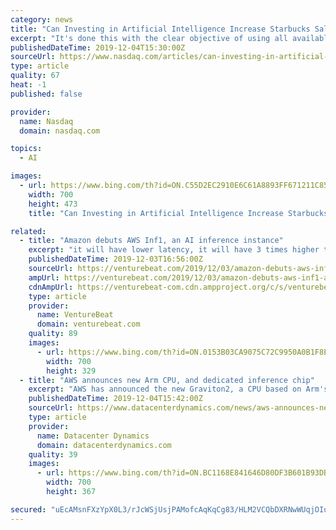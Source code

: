 ```yaml
---
category: news
title: "Can Investing in Artificial Intelligence Increase Starbucks Sales?"
excerpt: "It's done this with the clear objective of using all available innovations to push boundaries outward, and it's using artificial intelligence to break open new channels in sales. Former CEO Howard Schultz, who led Starbucks to its current success, left the company in the hands of current CEO Kevin Johnson in April 2017. Johnson comes from a ..."
publishedDateTime: 2019-12-04T15:30:00Z
sourceUrl: https://www.nasdaq.com/articles/can-investing-in-artificial-intelligence-increase-starbucks-sales-2019-12-04
type: article
quality: 67
heat: -1
published: false

provider:
  name: Nasdaq
  domain: nasdaq.com

topics:
  - AI

images:
  - url: https://www.bing.com/th?id=ON.C55D2EC2910E6C61A8893FF671211C85
    width: 700
    height: 473
    title: "Can Investing in Artificial Intelligence Increase Starbucks Sales?"

related:
  - title: "Amazon debuts AWS Inf1, an AI inference instance"
    excerpt: "it will have lower latency, it will have 3 times higher throughput, and up to 40% lower cost per instance compared to our G4 instance which is based on an Nvidia chip which previously was the lowest cost inference instance in the cloud,” Jassy said. The vast majority of costs for cloud customers using AI to power their solutions comes from ..."
    publishedDateTime: 2019-12-03T16:56:00Z
    sourceUrl: https://venturebeat.com/2019/12/03/amazon-debuts-aws-inf1-an-ai-inference-instance/
    ampUrl: https://venturebeat.com/2019/12/03/amazon-debuts-aws-inf1-an-ai-inference-instance/amp/
    cdnAmpUrl: https://venturebeat-com.cdn.ampproject.org/c/s/venturebeat.com/2019/12/03/amazon-debuts-aws-inf1-an-ai-inference-instance/amp/
    type: article
    provider:
      name: VentureBeat
      domain: venturebeat.com
    quality: 89
    images:
      - url: https://www.bing.com/th?id=ON.0153B03CA9075C72C9950A0B1F8E9299
        width: 700
        height: 329
  - title: "AWS announces new Arm CPU, and dedicated inference chip"
    excerpt: "AWS has announced the new Graviton2, a CPU based on Arm's Neoverse cores, and the Inferentia, a dedicated inference chip to help its customers run their AI applications. Unlike rivals Intel and AMD, Arm does not sell its own chips - it licenses out core designs, which other companies build upon, adding elements like memory, storage and PCIe ..."
    publishedDateTime: 2019-12-04T15:42:00Z
    sourceUrl: https://www.datacenterdynamics.com/news/aws-announces-new-arm-cpu-and-dedicated-inference-chip/
    type: article
    provider:
      name: Datacenter Dynamics
      domain: datacenterdynamics.com
    quality: 39
    images:
      - url: https://www.bing.com/th?id=ON.BC1168E841646D80DF3B601B93DBFE85
        width: 700
        height: 367

secured: "uEcAMsnFXzYpX0L3/rJcWSjUsjPAMofcAqKqCg83/HLM2VCQbDXRNwWUqjOIumFHnNXsNcQn42bRn03Fc3ZRlj7upyUcy94y4JykOHyAvwPD15jVJ0uSoRVvPn+kA9F0fvjPadoReHQRjlFP5uQXzEpjS1WlI0SgQGgorChHdinV0fdrxJTAsX7MIzUWUUN5xr33/ELGbQTyx/rcau8VrfnYhRFfz+lRRCZom4qDN8uCUZsjMq4AXRvfLpRbyLHuCn01rmRlcfIXANR8Wv4lkQ==;+/TrPO8GRPLsQSxX3tzeBw=="
---
```


